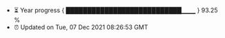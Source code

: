 - ⏳ Year progress { ███████████████████████████▁▁▁ } 93.25 %
- ⏰ Updated on Tue, 07 Dec 2021 08:26:53 GMT

